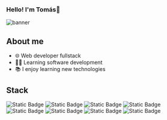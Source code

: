 ### Hello! I'm Tomás👋
![banner](https://github.com/TomasB-Dev/TomasB-Dev/assets/152812185/866322d2-4787-4e81-91a4-33581d079c02)
## About me
- 🌐 Web developer fullstack
- 👨‍💻 Learning software development
- 📚 I enjoy learning new technologies
 
## Stack
<img alt="Static Badge" src="https://img.shields.io/badge/HTML-red"> <img alt="Static Badge" src="https://img.shields.io/badge/CSS-blue"> <img alt="Static Badge" src="https://img.shields.io/badge/JavaScript-yellow"> <img alt="Static Badge" src="https://img.shields.io/badge/PHP-skyblue"> <img alt="Static Badge" src="https://img.shields.io/badge/Python-blue"> <img alt="Static Badge" src="https://img.shields.io/badge/SQL-orange">
 <img alt="Static Badge" src="https://img.shields.io/badge/git-red"> <img alt="Static Badge" src="https://img.shields.io/badge/Bootstrap-purple">










<!--
**TomasB-Dev/TomasB-Dev** is a ✨ _special_ ✨ repository because its `README.md` (this file) appears on your GitHub profile.

Here are some ideas to get you started:

- 🔭 I’m currently working on ...
- 🌱 I’m currently learning ...
- 👯 I’m looking to collaborate on ...
- 🤔 I’m looking for help with ...
- 💬 Ask me about ...
- 📫 How to reach me: ...
- 😄 Pronouns: ...
- ⚡ Fun fact: ...
-->

